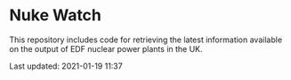# Nuke Watch

This repository includes code for retrieving the latest information available on the output of EDF nuclear power plants in the UK.

Last updated: 2021-01-19 11:37